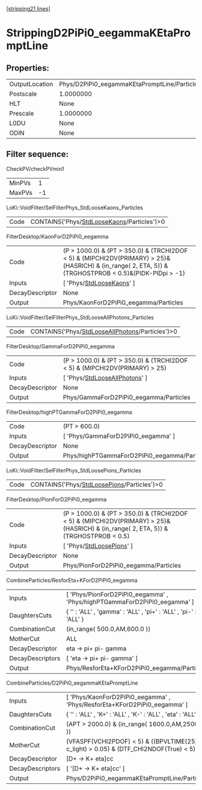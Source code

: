 [[stripping21 lines]](./stripping21-index)

# StrippingD2PiPi0_eegammaKEtaPromptLine

## Properties:

|                |                                              |
|----------------|----------------------------------------------|
| OutputLocation | Phys/D2PiPi0_eegammaKEtaPromptLine/Particles |
| Postscale      | 1.0000000                                    |
| HLT            | None                                         |
| Prescale       | 1.0000000                                    |
| L0DU           | None                                         |
| ODIN           | None                                         |

## Filter sequence:

CheckPV/checkPVmin1

|        |     |
|--------|-----|
| MinPVs | 1   |
| MaxPVs | -1  |

LoKi::VoidFilter/SelFilterPhys_StdLooseKaons_Particles

|      |                                                                                            |
|------|--------------------------------------------------------------------------------------------|
| Code | CONTAINS('Phys/[StdLooseKaons](./stripping21-commonparticles-stdloosekaons)/Particles')\>0 |

FilterDesktop/KaonForD2PiPi0_eegamma

|                 |                                                                                                                                                            |
|-----------------|------------------------------------------------------------------------------------------------------------------------------------------------------------|
| Code            | (P \> 1000.0) & (PT \> 350.0) & (TRCHI2DOF \< 5) & (MIPCHI2DV(PRIMARY) \> 25)&(HASRICH) & (in_range( 2, ETA, 5)) & (TRGHOSTPROB \< 0.5)&(PIDK-PIDpi \> -1) |
| Inputs          | [ 'Phys/[StdLooseKaons](./stripping21-commonparticles-stdloosekaons)' ]                                                                                  |
| DecayDescriptor | None                                                                                                                                                       |
| Output          | Phys/KaonForD2PiPi0_eegamma/Particles                                                                                                                      |

LoKi::VoidFilter/SelFilterPhys_StdLooseAllPhotons_Particles

|      |                                                                                                      |
|------|------------------------------------------------------------------------------------------------------|
| Code | CONTAINS('Phys/[StdLooseAllPhotons](./stripping21-commonparticles-stdlooseallphotons)/Particles')\>0 |

FilterDesktop/GammaForD2PiPi0_eegamma

|                 |                                                                                     |
|-----------------|-------------------------------------------------------------------------------------|
| Code            | (P \> 1000.0) & (PT \> 350.0) & (TRCHI2DOF \< 5) & (MIPCHI2DV(PRIMARY) \> 25)       |
| Inputs          | [ 'Phys/[StdLooseAllPhotons](./stripping21-commonparticles-stdlooseallphotons)' ] |
| DecayDescriptor | None                                                                                |
| Output          | Phys/GammaForD2PiPi0_eegamma/Particles                                              |

FilterDesktop/highPTGammaForD2PiPi0_eegamma

|                 |                                              |
|-----------------|----------------------------------------------|
| Code            | (PT \> 600.0)                                |
| Inputs          | [ 'Phys/GammaForD2PiPi0_eegamma' ]         |
| DecayDescriptor | None                                         |
| Output          | Phys/highPTGammaForD2PiPi0_eegamma/Particles |

LoKi::VoidFilter/SelFilterPhys_StdLoosePions_Particles

|      |                                                                                            |
|------|--------------------------------------------------------------------------------------------|
| Code | CONTAINS('Phys/[StdLoosePions](./stripping21-commonparticles-stdloosepions)/Particles')\>0 |

FilterDesktop/PionForD2PiPi0_eegamma

|                 |                                                                                                                                         |
|-----------------|-----------------------------------------------------------------------------------------------------------------------------------------|
| Code            | (P \> 1000.0) & (PT \> 350.0) & (TRCHI2DOF \< 5) & (MIPCHI2DV(PRIMARY) \> 25)&(HASRICH) & (in_range( 2, ETA, 5)) & (TRGHOSTPROB \< 0.5) |
| Inputs          | [ 'Phys/[StdLoosePions](./stripping21-commonparticles-stdloosepions)' ]                                                               |
| DecayDescriptor | None                                                                                                                                    |
| Output          | Phys/PionForD2PiPi0_eegamma/Particles                                                                                                   |

CombineParticles/ResforEta+KForD2PiPi0_eegamma

|                  |                                                                            |
|------------------|----------------------------------------------------------------------------|
| Inputs           | [ 'Phys/PionForD2PiPi0_eegamma' , 'Phys/highPTGammaForD2PiPi0_eegamma' ] |
| DaughtersCuts    | { '' : 'ALL' , 'gamma' : 'ALL' , 'pi+' : 'ALL' , 'pi-' : 'ALL' }           |
| CombinationCut   | (in_range( 500.0,AM,600.0 ))                                               |
| MotherCut        | ALL                                                                        |
| DecayDescriptor  | eta -\> pi+ pi- gamma                                                      |
| DecayDescriptors | [ 'eta -\> pi+ pi- gamma' ]                                              |
| Output           | Phys/ResforEta+KForD2PiPi0_eegamma/Particles                               |

CombineParticles/D2PiPi0_eegammaKEtaPromptLine

|                  |                                                                                            |
|------------------|--------------------------------------------------------------------------------------------|
| Inputs           | [ 'Phys/KaonForD2PiPi0_eegamma' , 'Phys/ResforEta+KForD2PiPi0_eegamma' ]                 |
| DaughtersCuts    | { '' : 'ALL' , 'K+' : 'ALL' , 'K-' : 'ALL' , 'eta' : 'ALL' }                               |
| CombinationCut   | (APT \> 2000.0) & (in_range( 1600.0,AM,2500.0 ))                                           |
| MotherCut        | (VFASPF(VCHI2PDOF) \< 5) & ((BPVLTIME(25) \* c_light) \> 0.05) & (DTF_CHI2NDOF(True) \< 5) |
| DecayDescriptor  | [D+ -\> K+ eta]cc                                                                        |
| DecayDescriptors | [ '[D+ -\> K+ eta]cc' ]                                                                |
| Output           | Phys/D2PiPi0_eegammaKEtaPromptLine/Particles                                               |
